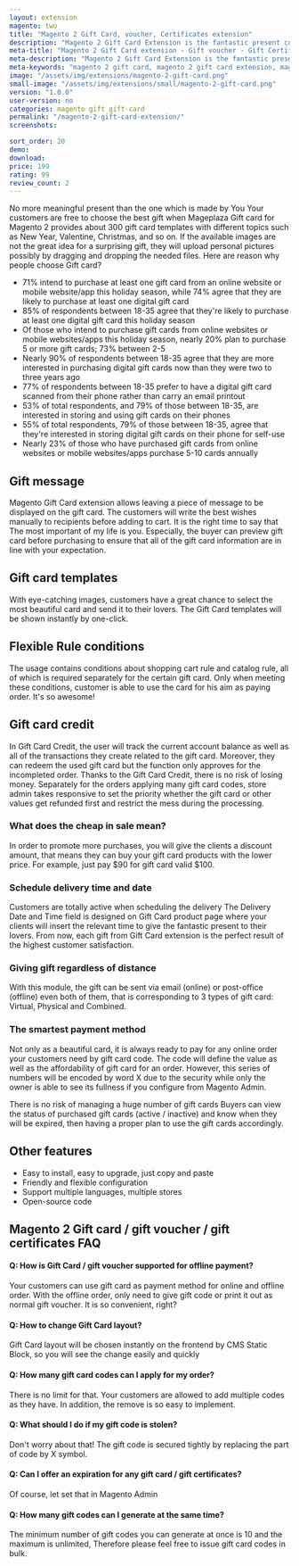 ```yaml
---
layout: extension
magento: two
title: "Magento 2 Gift Card, voucher, Certificates extension"
description: "Magento 2 Gift Card Extension is the fantastic present customers possibly give to friends via either email or post office on exact date and time. Let's explore it!"
meta-title: "Magento 2 Gift Card extension - Gift voucher - Gift Certificates"
meta-description: "Magento 2 Gift Card Extension is the fantastic present customers possibly give to friends via either email or post office on exact date and time. Let's explore it!"
meta-keywords: "magento 2 gift card, magento 2 gift card extension, magento 2 gift voucher, magento 2 gift certificate"
image: "/assets/img/extensions/magento-2-gift-card.png"
small-image: "/assets/img/extensions/small/magento-2-gift-card.png"
version: "1.0.0"
user-version: no
categories: magento gift gift-card
permalink: "/magento-2-gift-card-extension/"
screenshots:

sort_order: 20
demo: 
download: 
price: 199
rating: 99
review_count: 2
---
```




No more meaningful present than the one which is made by You Your customers are free to choose the best gift when Mageplaza Gift card for Magento 2 provides about 300 gift card templates with different topics such as New Year, Valentine, Christmas, and so on.
If the available images are not the great idea for a surprising gift, they will upload personal pictures possibly by dragging and dropping the needed files.
Here are reason why people choose Gift card?

	
- 71% intend to purchase at least one gift card from an online website or mobile website/app this holiday season, while 74% agree that they are likely to purchase at least one digital gift card
- 85% of respondents between 18-35 agree that they're likely to purchase at least one digital gift card this holiday season
- Of those who intend to purchase gift cards from online websites or mobile websites/apps this holiday season, nearly 20% plan to purchase 5 or more gift cards; 73% between 2-5
- Nearly 90% of respondents between 18-35 agree that they are more interested in purchasing digital gift cards now than they were two to three years ago
- 77% of respondents between 18-35 prefer to have a digital gift card scanned from their phone rather than carry an email printout
- 53% of total respondents, and 79% of those between 18-35, are interested in storing and using gift cards on their phones
- 55% of total respondents, 79% of those between 18-35, agree that they're interested in storing digital gift cards on their phone for self-use
- Nearly 23% of those who have purchased gift cards from online websites or mobile websites/apps purchase 5-10 cards annually
	

## Gift message

Magento Gift Card extension allows leaving a piece of message to be displayed on the gift card. The customers will write the best wishes manually to recipients before adding to cart. It is the right time to say that The most important of my life is you.
Especially, the buyer can preview gift card before purchasing to ensure that all of the gift card information are in line with your expectation.


## Gift card templates
With eye-catching images, customers have a great chance to select the most beautiful card and send it to their lovers. The Gift Card templates will be shown instantly by one-click.

## Flexible Rule conditions


The usage contains conditions about shopping cart rule and catalog rule, all of which is required separately for the certain gift card. Only when meeting these conditions, customer is able to use the card for his aim as paying order. It's so awesome!

## Gift card credit
In Gift Card Credit, the user will track the current account balance as well as all of the transactions they create related to the gift card. Moreover, they can redeem the used gift card but the function only approves for the incompleted order. Thanks to the Gift Card Credit, there is no risk of losing money. Separately for the orders applying many gift card codes, store admin takes responsive to set the priority whether the gift card or other values get refunded first and restrict the mess during the processing.

### What does the cheap in sale mean?
In order to promote more purchases, you will give the clients a discount amount, that means they can buy your gift card products with the lower price. For example, just pay $90 for gift card valid $100.

### Schedule delivery time and date
Customers are totally active when scheduling the delivery The Delivery Date and Time field is designed on Gift Card product page where your clients will insert the relevant time to give the fantastic present to their lovers.
From now, each gift from Gift Card extension is the perfect result of the highest customer satisfaction.

### Giving gift regardless of distance
With this module, the gift can be sent via email (online) or post-office (offline) even both of them, that is corresponding to 3 types of gift card: Virtual, Physical and Combined.

### The smartest payment method
Not only as a beautiful card, it is always ready to pay for any online order your customers need by gift card code. The code will define the value as well as the affordability of gift card for an order. However, this series of numbers will be encoded by word X due to the security while only the owner is able to see its fullness if you configure from Magento Admin.

There is no risk of managing a huge number of gift cards Buyers can view the status of purchased gift cards (active / inactive) and know when they will be expired, then having a proper plan to use the gift cards accordingly.


## Other features

- Easy to install, easy to upgrade, just copy and paste
- Friendly and flexible configuration
- Support multiple languages, multiple stores
- Open-source code


## Magento 2 Gift card / gift voucher / gift certificates FAQ

#### Q: How is Gift Card / gift voucher supported for offline payment?
Your customers can use gift card as payment method for online and offline order. With the offline order, only need to give gift code or print it out as normal gift voucher. It is so convenient, right?

#### Q: How to change Gift Card layout?

Gift Card layout will be chosen instantly on the frontend by CMS Static Block, so you will see the change easily and quickly

#### Q: How many gift card codes can I apply for my order?
There is no limit for that. Your customers are allowed to add multiple codes as they have. In addition, the remove is so easy to implement.

#### Q: What should I do if my gift code is stolen?
Don't worry about that! The gift code is secured tightly by replacing the part of code by X symbol.

#### Q: Can I offer an expiration for any gift card / gift certificates?
Of course, let set that in Magento Admin

#### Q: How many gift codes can I generate at the same time?
The minimum number of gift codes you can generate at once is 10 and the maximum is unlimited, Therefore please feel free to issue gift card codes in bulk.

